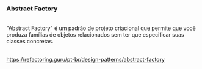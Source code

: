 ### Abstract Factory
<br />
"Abstract Factory" é um padrão de projeto criacional que permite que você produza famílias de objetos relacionados sem ter que especificar suas classes concretas.
<br /><br />

https://refactoring.guru/pt-br/design-patterns/abstract-factory
